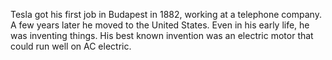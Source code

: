 Tesla got his first job in Budapest in 1882, working at a telephone
 company. A few years later he moved to the United States. Even in his 
 early life, he was inventing things. His best known invention was an 
 electric motor that could run well on AC electric.